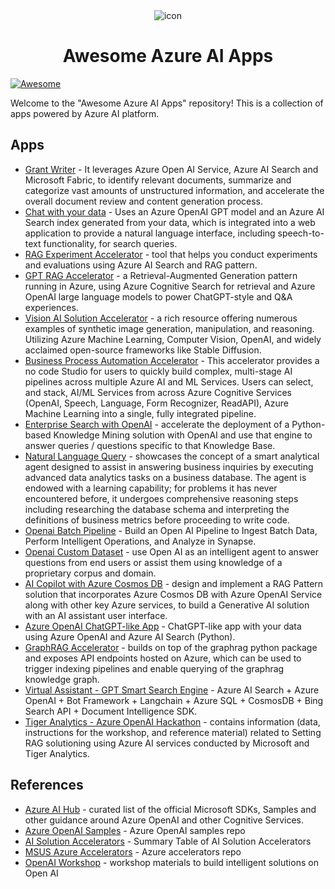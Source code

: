 <div align="center">
<img src="https://learn.microsoft.com/en-us/azure/ai-studio/media/how-to/network/azure-ai-network-outbound.png" alt="icon"/>

<h1 align="center">Awesome Azure AI Apps</h1>
</div>

[![Awesome](https://cdn.rawgit.com/sindresorhus/awesome/d7305f38d29fed78fa85652e3a63e154dd8e8829/media/badge.svg)](https://github.com/sindresorhus/awesome)

Welcome to the "Awesome Azure AI Apps" repository! This is a collection of apps powered by Azure AI platform.

## Apps

- [Grant Writer](https://github.com/microsoft/Build-your-own-AI-Assistant-Solution-Accelerator) - It leverages Azure Open AI Service, Azure AI Search and Microsoft Fabric, to identify relevant documents, summarize and categorize vast amounts of unstructured information, and accelerate the overall document review and content generation process.
- [Chat with your data](https://github.com/Azure-Samples/chat-with-your-data-solution-accelerator) - Uses an Azure OpenAI GPT model and an Azure AI Search index generated from your data, which is integrated into a web application to provide a natural language interface, including speech-to-text functionality, for search queries.
- [RAG Experiment Accelerator](https://github.com/microsoft/rag-experiment-accelerator) - tool that helps you conduct experiments and evaluations using Azure AI Search and RAG pattern.
- [GPT RAG Accelerator](https://github.com/Azure/gpt-rag) - a Retrieval-Augmented Generation pattern running in Azure, using Azure Cognitive Search for retrieval and Azure OpenAI large language models to power ChatGPT-style and Q&A experiences.
- [Vision AI Solution Accelerator](https://github.com/Azure/gen-cv) - a rich resource offering numerous examples of synthetic image generation, manipulation, and reasoning. Utilizing Azure Machine Learning, Computer Vision, OpenAI, and widely acclaimed open-source frameworks like Stable Diffusion.
- [Business Process Automation Accelerator](https://github.com/Azure/business-process-automation) - This accelerator provides a no code Studio for users to quickly build complex, multi-stage AI pipelines across multiple Azure AI and ML Services. Users can select, and stack, AI/ML Services from across Azure Cognitive Services (OpenAI, Speech, Language, Form Recognizer, ReadAPI), Azure Machine Learning into a single, fully integrated pipeline.
- [Enterprise Search with OpenAI](https://github.com/MSUSAzureAccelerators/Knowledge-Mining-with-OpenAI) - accelerate the deployment of a Python-based Knowledge Mining solution with OpenAI and use that engine to answer queries / questions specific to that Knowledge Base.
- [Natural Language Query](https://github.com/microsoft/OpenAIWorkshop/tree/main/scenarios/natural_language_query) - showcases the concept of a smart analytical agent designed to assist in answering business inquiries by executing advanced data analytics tasks on a business database. The agent is endowed with a learning capability; for problems it has never encountered before, it undergoes comprehensive reasoning steps including researching the database schema and interpreting the definitions of business metrics before proceeding to write code.
- [Openai Batch Pipeline](https://github.com/microsoft/OpenAIWorkshop/tree/main/scenarios/openai_batch_pipeline) - Build an Open AI Pipeline to Ingest Batch Data, Perform Intelligent Operations, and Analyze in Synapse.
- [Openai Custom Dataset](https://github.com/microsoft/OpenAIWorkshop/tree/main/scenarios/openai_on_custom_dataset) - use Open AI as an intelligent agent to answer questions from end users or assist them using knowledge of a proprietary corpus and domain.
- [AI Copilot with Azure Cosmos DB](https://github.com/Azure/Vector-Search-AI-Assistant) - design and implement a RAG Pattern solution that incorporates Azure Cosmos DB with Azure OpenAI Service along with other key Azure services, to build a Generative AI solution with an AI assistant user interface.
- [Azure OpenAI ChatGPT-like App](https://github.com/Azure-Samples/azure-search-openai-demo) - ChatGPT-like app with your data using Azure OpenAI and Azure AI Search (Python).
- [GraphRAG Accelerator](https://github.com/Azure-Samples/graphrag-accelerator) - builds on top of the graphrag python package and exposes API endpoints hosted on Azure, which can be used to trigger indexing pipelines and enable querying of the graphrag knowledge graph.
- [Virtual Assistant - GPT Smart Search Engine](https://github.com/MSUSAzureAccelerators/Azure-Cognitive-Search-Azure-OpenAI-Accelerator) - Azure AI Search + Azure OpenAI + Bot Framework + Langchain + Azure SQL + CosmosDB + Bing Search API + Document Intelligence SDK.
- [Tiger Analytics - Azure OpenAI Hackathon](https://github.com/tiger-openai-hackathon/hacks) - contains information (data, instructions for the workshop, and reference material) related to Setting RAG solutioning using Azure AI services conducted by Microsoft and Tiger Analytics.

## References

- [Azure AI Hub](https://github.com/Azure-Samples/azure-ai) - curated list of the official Microsoft SDKs, Samples and other guidance around Azure OpenAI and other Cognitive Services.
- [Azure OpenAI Samples](https://github.com/orgs/Azure-Samples/repositories?q=openai) - Azure OpenAI samples repo
- [AI Solution Accelerators](https://github.com/Azure/ai-solution-accelerators-list) - Summary Table of AI Solution Accelerators
- [MSUS Azure Accelerators](https://github.com/orgs/MSUSAzureAccelerators/repositories) - Azure accelerators repo
- [OpenAI Workshop](https://github.com/microsoft/OpenAIWorkshop) - workshop materials to build intelligent solutions on Open AI
